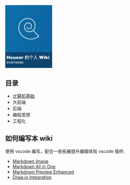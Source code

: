 <img src='images/cover.jpg' width=150 />

## 目录

- [计算机基础](./计算机基础/计算机基础.md)
- 大前端
- 后端
- 编程思想
- 工程化

## 如何编写本 wiki

使用 vscode 编写，配合一些拓展提升编辑体验
vscode 插件: 
- [Markdown Image](https://marketplace.visualstudio.com/items?itemName=hancel.markdown-image)
- [Markdown All in One](https://marketplace.visualstudio.com/items?itemName=yzhang.markdown-all-in-one)
- [Markdown Preview Enhanced](https://marketplace.visualstudio.com/items?itemName=shd101wyy.markdown-preview-enhanced)
- [Draw.io Integration](https://marketplace.visualstudio.com/items?itemName=hediet.vscode-drawio)